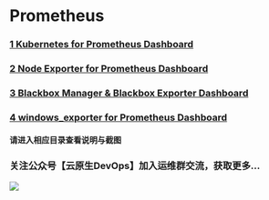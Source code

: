 # Prometheus
### [1 Kubernetes for Prometheus Dashboard](https://github.com/starsliao/Prometheus/tree/master/kubernetes)
### [2 Node Exporter for Prometheus Dashboard](https://github.com/starsliao/Prometheus/tree/master/node_exporter)
### [3 Blackbox Manager & Blackbox Exporter Dashboard](https://github.com/starsliao/Prometheus/tree/master/Blackbox-Manager)
### [4 windows_exporter for Prometheus Dashboard](https://github.com/starsliao/Prometheus/tree/master/windows_exporter)

#### 请进入相应目录查看说明与截图

### 关注公众号【**云原生DevOps**】加入运维群交流，获取更多...
![](https://github.com/starsliao/Prometheus/blob/master/qr.jpg)
